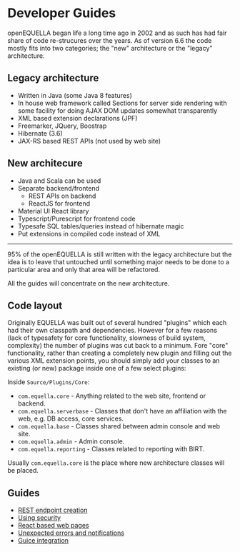 # Developer Guides

openEQUELLA began life a long time ago in 2002 and as such has had fair share of code re-strucures over the years. As of version 6.6 the code mostly fits into two categories; the "new" architecture or the "legacy" architecture.

## Legacy architecture

- Written in Java (some Java 8 features)
- In house web framework called Sections for server side rendering with
  some facility for doing AJAX DOM updates somewhat transparently
- XML based extension declarations (JPF)
- Freemarker, JQuery, Boostrap
- Hibernate (3.6)
- JAX-RS based REST APIs (not used by web site)

## New architecure

- Java and Scala can be used
- Separate backend/frontend
  - REST APIs on backend
  - ReactJS for frontend
- Material UI React library
- Typescript/Purescript for frontend code
- Typesafe SQL tables/queries instead of hibernate magic
- Put extensions in compiled code instead of XML

---

95% of the openEQUELLA is still written with the legacy architecture but the idea is to leave that untouched until something major needs to be done to a particular area and only that area will be refactored.

All the guides will concentrate on the new architecture.

## Code layout

Originally EQUELLA was built out of several hundred "plugins" which each had their own classpath and dependencies.
However for a few reasons (lack of typesafety for core functionality, slowness of build system, complexity) the number of plugins was cut back to a minimum. Fore "core" functionality, rather than creating a completely new plugin and filling out the various XML extension points,
you should simply add your classes to an existing (or new) package inside one of a few select plugins:

Inside `Source/Plugins/Core`:

- `com.equella.core` - Anything related to the web site, frontend or backend.
- `com.equella.serverbase` - Classes that don't have an affiliation with the web, e.g. DB access, core services.
- `com.equella.base` - Classes shared between admin console and web site.
- `com.equella.admin` - Admin console.
- `com.equella.reporting` - Classes related to reporting with BIRT.

Usually `com.equella.core` is the place where new architecture classes will be placed.

## Guides

- [REST endpoint creation](restendpoint.md)
- [Using security](security.md)
- [React based web pages](reactjs.md)
- [Unexpected errors and notifications](clienterrors.md)
- [Guice integration](guice.md)
